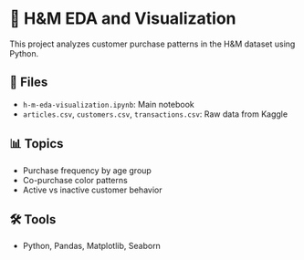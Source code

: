 # 🧵 H&M EDA and Visualization

This project analyzes customer purchase patterns in the H&M dataset using Python.

## 📁 Files
- `h-m-eda-visualization.ipynb`: Main notebook
- `articles.csv`, `customers.csv`, `transactions.csv`: Raw data from Kaggle

## 📊 Topics
- Purchase frequency by age group
- Co-purchase color patterns
- Active vs inactive customer behavior

## 🛠 Tools
- Python, Pandas, Matplotlib, Seaborn
